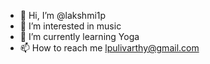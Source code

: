 - 👋 Hi, I’m @lakshmi1p
- 👀 I’m interested in music
- 🌱 I’m currently learning Yoga
- 📫 How to reach me lpulivarthy@gmail.com

<!---
lakshmi1p/lakshmi1p is a ✨ special ✨ repository because its `README.md` (this file) appears on your GitHub profile.
You can click the Preview link to take a look at your changes.
--->
